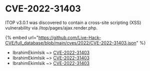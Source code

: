 # CVE-2022-31403

ITOP v3.0.1 was discovered to contain a cross-site scripting (XSS) vulnerability via /itop/pages/ajax.render.php.

{% embed url="https://github.com/Live-Hack-CVE/full_database/blob/main/cves/2022/CVE-2022-31403.json" %}


* IbrahimEkimIsik ~> [CVE-2022-31403](https://www.alice-snow.ru/2022/database/cve-2022-31403/cve-2022-31403-ibrahimekimisik)
* IbrahimEkimIsik ~> [CVE-2022-31403](https://www.alice-snow.ru/2022/database/cve-2022-31403/cve-2022-31403-ibrahimekimisik)
* IbrahimEkimIsik ~> [CVE-2022-31403](https://www.alice-snow.ru/2022/database/cve-2022-31403/cve-2022-31403-ibrahimekimisik)